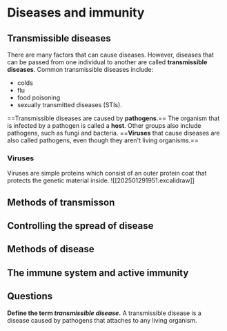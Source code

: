# Diseases and immunity
## Transmissible diseases
There are many factors that can cause diseases. However, diseases that can be passed from one individual to another are called **transmissible diseases**. Common transmissible diseases include:
- colds
- flu
- food poisoning
- sexually transmitted diseases (STIs).

==Transmissible diseases are caused by **pathogens**.== The organism that is infected by a pathogen is called a **host**. Other groups also include pathogens, such as fungi and bacteria. ==**Viruses** that cause diseases are also called pathogens, even though they aren't living organisms.== 
### Viruses
Viruses are simple proteins which consist of an outer protein coat that protects the genetic material inside.
![[202501291951.excalidraw]]

## Methods of transmisson
## Controlling the spread of disease
## Methods of disease
## The immune system and active immunity
## Questions
**Define the term *transmissible disease*.**
A transmissible disease is a disease caused by pathogens that attaches to any living organism.